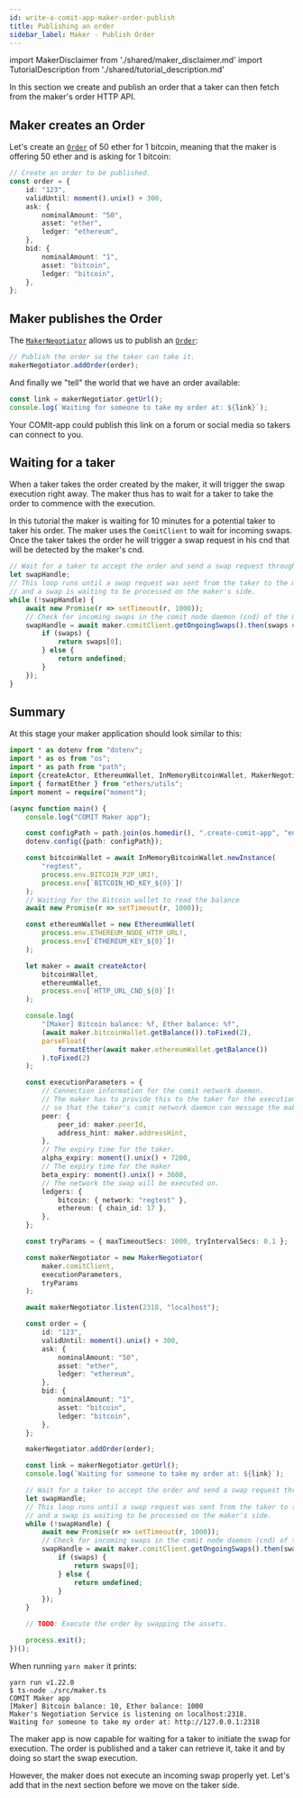 ```yaml
---
id: write-a-comit-app-maker-order-publish
title: Publishing an order
sidebar_label: Maker - Publish Order
---
```


import MakerDisclaimer from './shared/maker_disclaimer.md'
import TutorialDescription from './shared/tutorial_description.md'

<TutorialDescription />
<MakerDisclaimer />

In this section we create and publish an order that a taker can then fetch from the maker's order HTTP API.

## Maker creates an Order

Let's create an [`Order`](../../comit-sdk/interfaces/_negotiation_order_.order.md) of 50 ether for 1 bitcoin, meaning that the maker is offering 50 ether and is asking for 1 bitcoin:

```typescript
// Create an order to be published.
const order = {
    id: "123",
    validUntil: moment().unix() + 300,
    ask: {
        nominalAmount: "50",
        asset: "ether",
        ledger: "ethereum",
    },
    bid: {
        nominalAmount: "1",
        asset: "bitcoin",
        ledger: "bitcoin",
    },
};
```

## Maker publishes the Order

The [`MakerNegotiator`](../../comit-sdk/classes/_negotiation_maker_maker_negotiator_.makernegotiator.md) allows us to publish an [`Order`](../../comit-sdk/interfaces/_negotiation_order_.order.md):

```typescript
// Publish the order so the taker can take it.
makerNegotiator.addOrder(order);
```

And finally we "tell" the world that we have an order available:

```typescript
const link = makerNegotiator.getUrl();
console.log(`Waiting for someone to take my order at: ${link}`);
```

Your COMIt-app could publish this link on a forum or social media so takers can connect to you.

## Waiting for a taker

When a taker takes the order created by the maker, it will trigger the swap execution right away.
The maker thus has to wait for a taker to take the order to commence with the execution.

In this tutorial the maker is waiting for 10 minutes for a potential taker to taker his order.
The maker uses the `ComitClient` to wait for incoming swaps.
Once the taker takes the order he will trigger a swap request in his cnd that will be detected by the maker's cnd.

```typescript
// Wait for a taker to accept the order and send a swap request through the comit network daemon (cnd).
let swapHandle;
// This loop runs until a swap request was sent from the taker to the maker
// and a swap is waiting to be processed on the maker's side.
while (!swapHandle) {
    await new Promise(r => setTimeout(r, 1000));
    // Check for incoming swaps in the comit node daemon (cnd) of the maker.
    swapHandle = await maker.comitClient.getOngoingSwaps().then(swaps => {
        if (swaps) {
            return swaps[0];
        } else {
            return undefined;
        }
    });
}
```

## Summary

At this stage your maker application should look similar to this:

```typescript
import * as dotenv from "dotenv";
import * as os from "os";
import * as path from "path";
import {createActor, EthereumWallet, InMemoryBitcoinWallet, MakerNegotiator} from "comit-sdk";
import { formatEther } from "ethers/utils";
import moment = require("moment");

(async function main() {
    console.log("COMIT Maker app");

    const configPath = path.join(os.homedir(), ".create-comit-app", "env");
    dotenv.config({path: configPath});

    const bitcoinWallet = await InMemoryBitcoinWallet.newInstance(
        "regtest",
        process.env.BITCOIN_P2P_URI!,
        process.env[`BITCOIN_HD_KEY_${0}`]!
    );
    // Waiting for the Bitcoin wallet to read the balance
    await new Promise(r => setTimeout(r, 1000));

    const ethereumWallet = new EthereumWallet(
        process.env.ETHEREUM_NODE_HTTP_URL!,
        process.env[`ETHEREUM_KEY_${0}`]!
    );

    let maker = await createActor(
        bitcoinWallet,
        ethereumWallet,
        process.env[`HTTP_URL_CND_${0}`]!
    );

    console.log(
        "[Maker] Bitcoin balance: %f, Ether balance: %f",
        (await maker.bitcoinWallet.getBalance()).toFixed(2),
        parseFloat(
            formatEther(await maker.ethereumWallet.getBalance())
        ).toFixed(2)
    );

    const executionParameters = {
        // Connection information for the comit network daemon.
        // The maker has to provide this to the taker for the execution phase,
        // so that the taker's comit network daemon can message the maker's comit network daemon.
        peer: {
            peer_id: maker.peerId,
            address_hint: maker.addressHint,
        },
        // The expiry time for the taker.
        alpha_expiry: moment().unix() + 7200,
        // The expiry time for the maker
        beta_expiry: moment().unix() + 3600,
        // The network the swap will be executed on.
        ledgers: {
            bitcoin: { network: "regtest" },
            ethereum: { chain_id: 17 },
        },
    };

    const tryParams = { maxTimeoutSecs: 1000, tryIntervalSecs: 0.1 };

    const makerNegotiator = new MakerNegotiator(
        maker.comitClient,
        executionParameters,
        tryParams
    );

    await makerNegotiator.listen(2318, "localhost");

    const order = {
        id: "123",
        validUntil: moment().unix() + 300,
        ask: {
            nominalAmount: "50",
            asset: "ether",
            ledger: "ethereum",
        },
        bid: {
            nominalAmount: "1",
            asset: "bitcoin",
            ledger: "bitcoin",
        },
    };

    makerNegotiator.addOrder(order);

    const link = makerNegotiator.getUrl();
    console.log(`Waiting for someone to take my order at: ${link}`);

    // Wait for a taker to accept the order and send a swap request through the comit network daemon (cnd).
    let swapHandle;
    // This loop runs until a swap request was sent from the taker to the maker
    // and a swap is waiting to be processed on the maker's side.
    while (!swapHandle) {
        await new Promise(r => setTimeout(r, 1000));
        // Check for incoming swaps in the comit node daemon (cnd) of the maker.
        swapHandle = await maker.comitClient.getOngoingSwaps().then(swaps => {
            if (swaps) {
                return swaps[0];
            } else {
                return undefined;
            }
        });
    }

    // TODO: Execute the order by swapping the assets.

    process.exit();
})();
```

When running `yarn maker` it prints:
```
yarn run v1.22.0
$ ts-node ./src/maker.ts
COMIT Maker app
[Maker] Bitcoin balance: 10, Ether balance: 1000
Maker's Negotiation Service is listening on localhost:2318.
Waiting for someone to take my order at: http://127.0.0.1:2318

```

The maker app is now capable for waiting for a taker to initiate the swap for execution.
The order is published and a taker can retrieve it, take it and by doing so start the swap execution.

However, the maker does not execute an incoming swap properly yet. Let's add that in the next section before we move on the taker side.
